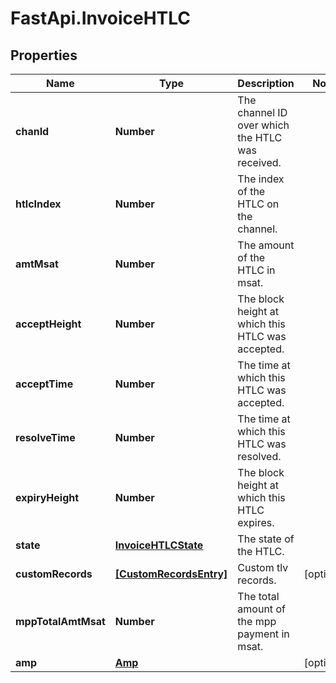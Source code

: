 # FastApi.InvoiceHTLC

## Properties

Name | Type | Description | Notes
------------ | ------------- | ------------- | -------------
**chanId** | **Number** | The channel ID over which the HTLC was received. | 
**htlcIndex** | **Number** | The index of the HTLC on the channel. | 
**amtMsat** | **Number** | The amount of the HTLC in msat. | 
**acceptHeight** | **Number** | The block height at which this HTLC was accepted. | 
**acceptTime** | **Number** | The time at which this HTLC was accepted. | 
**resolveTime** | **Number** | The time at which this HTLC was resolved. | 
**expiryHeight** | **Number** | The block height at which this HTLC expires. | 
**state** | [**InvoiceHTLCState**](InvoiceHTLCState.md) | The state of the HTLC. | 
**customRecords** | [**[CustomRecordsEntry]**](CustomRecordsEntry.md) | Custom tlv records. | [optional] 
**mppTotalAmtMsat** | **Number** | The total amount of the mpp payment in msat. | 
**amp** | [**Amp**](Amp.md) |  | [optional] 


